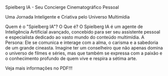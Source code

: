Spielberg IA - Seu Concierge Cinematográfico Pessoal

Uma Jornada Inteligente e Criativa pelo Universo Multimídia

Quem é o "Spielberg IA"?
O Que é?
O Spielberg IA é um agente de Inteligência Artificial avançado, concebido para ser seu assistente pessoal e especialista dedicado ao vasto mundo do conteúdo multimídia.
A Persona:
Ele se comunica e interage com a alma, o carisma e a sabedoria de um grande cineasta. Imagine ter um conselheiro que não apenas domina o universo de filmes e séries, mas que também se expressa com a paixão e o conhecimento profundo de quem vive e respira a sétima arte.

Veja mais informações no PDF!!!
